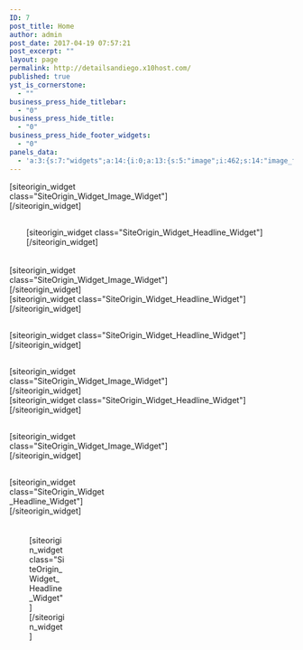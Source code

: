```yaml
---
ID: 7
post_title: Home
author: admin
post_date: 2017-04-19 07:57:21
post_excerpt: ""
layout: page
permalink: http://detailsandiego.x10host.com/
published: true
yst_is_cornerstone:
  - ""
business_press_hide_titlebar:
  - "0"
business_press_hide_title:
  - "0"
business_press_hide_footer_widgets:
  - "0"
panels_data:
  - 'a:3:{s:7:"widgets";a:14:{i:0;a:13:{s:5:"image";i:462;s:14:"image_fallback";s:0:"";s:4:"size";s:4:"full";s:5:"align";s:7:"default";s:5:"title";s:0:"";s:14:"title_position";s:6:"hidden";s:3:"alt";s:0:"";s:3:"url";s:0:"";s:5:"bound";b:1;s:12:"_sow_form_id";s:13:"58ffc643b9d12";s:10:"new_window";b:0;s:10:"full_width";b:0;s:11:"panels_info";a:7:{s:5:"class";s:30:"SiteOrigin_Widget_Image_Widget";s:3:"raw";b:0;s:4:"grid";i:0;s:4:"cell";i:0;s:2:"id";i:0;s:9:"widget_id";s:36:"3881cdb4-22c4-496f-80e8-f890ee4c0d4f";s:5:"style";a:1:{s:18:"background_display";s:4:"tile";}}}i:1;a:6:{s:5:"title";s:0:"";s:4:"text";s:0:"";s:20:"text_selected_editor";s:7:"tinymce";s:5:"autop";b:1;s:12:"_sow_form_id";s:13:"58ffc658aba2b";s:11:"panels_info";a:7:{s:5:"class";s:31:"SiteOrigin_Widget_Editor_Widget";s:3:"raw";b:0;s:4:"grid";i:0;s:4:"cell";i:1;s:2:"id";i:1;s:9:"widget_id";s:36:"6e77b4b5-2c1c-43a0-89f4-742801bee05c";s:5:"style";a:1:{s:18:"background_display";s:4:"tile";}}}i:2;a:7:{s:8:"headline";a:15:{s:4:"text";s:0:"";s:15:"destination_url";s:0:"";s:3:"tag";s:2:"h1";s:5:"color";b:0;s:11:"hover_color";b:0;s:4:"font";s:7:"default";s:9:"font_size";b:0;s:14:"font_size_unit";s:2:"px";s:5:"align";s:6:"center";s:11:"line_height";b:0;s:16:"line_height_unit";s:2:"px";s:6:"margin";b:0;s:11:"margin_unit";s:2:"px";s:24:"so_field_container_state";s:4:"open";s:10:"new_window";b:0;}s:12:"sub_headline";a:15:{s:4:"text";s:0:"";s:15:"destination_url";s:0:"";s:3:"tag";s:2:"h3";s:5:"color";b:0;s:11:"hover_color";b:0;s:4:"font";s:7:"default";s:9:"font_size";b:0;s:14:"font_size_unit";s:2:"px";s:5:"align";s:6:"center";s:11:"line_height";b:0;s:16:"line_height_unit";s:2:"px";s:6:"margin";b:0;s:11:"margin_unit";s:2:"px";s:24:"so_field_container_state";s:6:"closed";s:10:"new_window";b:0;}s:7:"divider";a:9:{s:5:"style";s:5:"solid";s:5:"color";s:7:"#EEEEEE";s:9:"thickness";i:1;s:5:"align";s:6:"center";s:5:"width";s:3:"80%";s:10:"width_unit";s:1:"%";s:6:"margin";b:0;s:11:"margin_unit";s:2:"px";s:24:"so_field_container_state";s:6:"closed";}s:5:"order";a:3:{i:0;s:8:"headline";i:1;s:7:"divider";i:2;s:12:"sub_headline";}s:12:"_sow_form_id";s:13:"58ffcba379586";s:7:"fittext";b:0;s:11:"panels_info";a:7:{s:5:"class";s:33:"SiteOrigin_Widget_Headline_Widget";s:3:"raw";b:0;s:4:"grid";i:1;s:4:"cell";i:0;s:2:"id";i:2;s:9:"widget_id";s:36:"4e211553-e7d2-489d-a616-62de3e3bc421";s:5:"style";a:2:{s:27:"background_image_attachment";s:3:"571";s:18:"background_display";s:4:"tile";}}}i:3;a:13:{s:5:"image";i:709;s:14:"image_fallback";s:0:"";s:4:"size";s:4:"full";s:5:"align";s:7:"default";s:5:"title";s:0:"";s:14:"title_position";s:6:"hidden";s:3:"alt";s:0:"";s:3:"url";s:0:"";s:5:"bound";b:1;s:12:"_sow_form_id";s:13:"58ffc66d8a6dc";s:10:"new_window";b:0;s:10:"full_width";b:0;s:11:"panels_info";a:7:{s:5:"class";s:30:"SiteOrigin_Widget_Image_Widget";s:3:"raw";b:0;s:4:"grid";i:2;s:4:"cell";i:0;s:2:"id";i:3;s:9:"widget_id";s:36:"a0b00b26-8678-40dd-bd40-215bb0c4e16c";s:5:"style";a:1:{s:18:"background_display";s:4:"tile";}}}i:4;a:6:{s:5:"title";s:0:"";s:4:"text";s:0:"";s:20:"text_selected_editor";s:7:"tinymce";s:5:"autop";b:1;s:12:"_sow_form_id";s:13:"58ffc68ddb43d";s:11:"panels_info";a:7:{s:5:"class";s:31:"SiteOrigin_Widget_Editor_Widget";s:3:"raw";b:0;s:4:"grid";i:2;s:4:"cell";i:1;s:2:"id";i:4;s:9:"widget_id";s:36:"304d8bda-040f-4906-b86b-74f8884aad83";s:5:"style";a:1:{s:18:"background_display";s:4:"tile";}}}i:5;a:6:{s:8:"headline";a:15:{s:4:"text";s:0:"";s:15:"destination_url";s:0:"";s:3:"tag";s:2:"h1";s:5:"color";b:0;s:11:"hover_color";b:0;s:4:"font";s:7:"default";s:9:"font_size";b:0;s:14:"font_size_unit";s:2:"px";s:5:"align";s:6:"center";s:11:"line_height";b:0;s:16:"line_height_unit";s:2:"px";s:6:"margin";b:0;s:11:"margin_unit";s:2:"px";s:24:"so_field_container_state";s:4:"open";s:10:"new_window";b:0;}s:12:"sub_headline";a:15:{s:4:"text";s:0:"";s:15:"destination_url";s:0:"";s:3:"tag";s:2:"h3";s:5:"color";b:0;s:11:"hover_color";b:0;s:4:"font";s:7:"default";s:9:"font_size";b:0;s:14:"font_size_unit";s:2:"px";s:5:"align";s:6:"center";s:11:"line_height";b:0;s:16:"line_height_unit";s:2:"px";s:6:"margin";b:0;s:11:"margin_unit";s:2:"px";s:24:"so_field_container_state";s:6:"closed";s:10:"new_window";b:0;}s:7:"divider";a:9:{s:5:"style";s:5:"solid";s:5:"color";s:7:"#EEEEEE";s:9:"thickness";i:1;s:5:"align";s:6:"center";s:5:"width";s:3:"80%";s:10:"width_unit";s:1:"%";s:6:"margin";b:0;s:11:"margin_unit";s:2:"px";s:24:"so_field_container_state";s:6:"closed";}s:5:"order";a:3:{i:0;s:8:"headline";i:1;s:7:"divider";i:2;s:12:"sub_headline";}s:7:"fittext";b:0;s:11:"panels_info";a:7:{s:5:"class";s:33:"SiteOrigin_Widget_Headline_Widget";s:3:"raw";b:0;s:4:"grid";i:3;s:4:"cell";i:0;s:2:"id";i:5;s:9:"widget_id";s:36:"4e211553-e7d2-489d-a616-62de3e3bc421";s:5:"style";a:2:{s:27:"background_image_attachment";s:3:"571";s:18:"background_display";s:4:"tile";}}}i:6;a:6:{s:8:"headline";a:15:{s:4:"text";s:0:"";s:15:"destination_url";s:0:"";s:3:"tag";s:2:"h1";s:5:"color";b:0;s:11:"hover_color";b:0;s:4:"font";s:7:"default";s:9:"font_size";b:0;s:14:"font_size_unit";s:2:"px";s:5:"align";s:6:"center";s:11:"line_height";b:0;s:16:"line_height_unit";s:2:"px";s:6:"margin";b:0;s:11:"margin_unit";s:2:"px";s:24:"so_field_container_state";s:4:"open";s:10:"new_window";b:0;}s:12:"sub_headline";a:15:{s:4:"text";s:0:"";s:15:"destination_url";s:0:"";s:3:"tag";s:2:"h3";s:5:"color";b:0;s:11:"hover_color";b:0;s:4:"font";s:7:"default";s:9:"font_size";b:0;s:14:"font_size_unit";s:2:"px";s:5:"align";s:6:"center";s:11:"line_height";b:0;s:16:"line_height_unit";s:2:"px";s:6:"margin";b:0;s:11:"margin_unit";s:2:"px";s:24:"so_field_container_state";s:6:"closed";s:10:"new_window";b:0;}s:7:"divider";a:9:{s:5:"style";s:5:"solid";s:5:"color";s:7:"#EEEEEE";s:9:"thickness";i:1;s:5:"align";s:6:"center";s:5:"width";s:3:"80%";s:10:"width_unit";s:1:"%";s:6:"margin";b:0;s:11:"margin_unit";s:2:"px";s:24:"so_field_container_state";s:6:"closed";}s:5:"order";a:3:{i:0;s:8:"headline";i:1;s:7:"divider";i:2;s:12:"sub_headline";}s:7:"fittext";b:0;s:11:"panels_info";a:7:{s:5:"class";s:33:"SiteOrigin_Widget_Headline_Widget";s:3:"raw";b:0;s:4:"grid";i:4;s:4:"cell";i:0;s:2:"id";i:6;s:9:"widget_id";s:36:"4e211553-e7d2-489d-a616-62de3e3bc421";s:5:"style";a:2:{s:27:"background_image_attachment";s:3:"571";s:18:"background_display";s:4:"tile";}}}i:7;a:13:{s:5:"image";i:301;s:14:"image_fallback";s:0:"";s:4:"size";s:4:"full";s:5:"align";s:7:"default";s:5:"title";s:0:"";s:14:"title_position";s:6:"hidden";s:3:"alt";s:0:"";s:3:"url";s:0:"";s:5:"bound";b:1;s:12:"_sow_form_id";s:13:"58ffc6734f97e";s:10:"new_window";b:0;s:10:"full_width";b:0;s:11:"panels_info";a:7:{s:5:"class";s:30:"SiteOrigin_Widget_Image_Widget";s:3:"raw";b:0;s:4:"grid";i:5;s:4:"cell";i:0;s:2:"id";i:7;s:9:"widget_id";s:36:"a15a288f-b263-4201-aaea-977a8a1f4736";s:5:"style";a:1:{s:18:"background_display";s:4:"tile";}}}i:8;a:6:{s:5:"title";s:0:"";s:4:"text";s:0:"";s:20:"text_selected_editor";s:7:"tinymce";s:5:"autop";b:1;s:12:"_sow_form_id";s:13:"58ffc69d6f4cc";s:11:"panels_info";a:7:{s:5:"class";s:31:"SiteOrigin_Widget_Editor_Widget";s:3:"raw";b:0;s:4:"grid";i:5;s:4:"cell";i:1;s:2:"id";i:8;s:9:"widget_id";s:36:"8fce5296-9d74-4de8-8e6c-3c74abefb86b";s:5:"style";a:1:{s:18:"background_display";s:4:"tile";}}}i:9;a:7:{s:8:"headline";a:15:{s:4:"text";s:0:"";s:15:"destination_url";s:0:"";s:3:"tag";s:2:"h1";s:5:"color";b:0;s:11:"hover_color";b:0;s:4:"font";s:7:"default";s:9:"font_size";b:0;s:14:"font_size_unit";s:2:"px";s:5:"align";s:6:"center";s:11:"line_height";b:0;s:16:"line_height_unit";s:2:"px";s:6:"margin";b:0;s:11:"margin_unit";s:2:"px";s:24:"so_field_container_state";s:4:"open";s:10:"new_window";b:0;}s:12:"sub_headline";a:15:{s:4:"text";s:0:"";s:15:"destination_url";s:0:"";s:3:"tag";s:2:"h3";s:5:"color";b:0;s:11:"hover_color";b:0;s:4:"font";s:7:"default";s:9:"font_size";b:0;s:14:"font_size_unit";s:2:"px";s:5:"align";s:6:"center";s:11:"line_height";b:0;s:16:"line_height_unit";s:2:"px";s:6:"margin";b:0;s:11:"margin_unit";s:2:"px";s:24:"so_field_container_state";s:6:"closed";s:10:"new_window";b:0;}s:7:"divider";a:9:{s:5:"style";s:5:"solid";s:5:"color";s:7:"#EEEEEE";s:9:"thickness";i:1;s:5:"align";s:6:"center";s:5:"width";s:3:"80%";s:10:"width_unit";s:1:"%";s:6:"margin";b:0;s:11:"margin_unit";s:2:"px";s:24:"so_field_container_state";s:6:"closed";}s:5:"order";a:3:{i:0;s:8:"headline";i:1;s:7:"divider";i:2;s:12:"sub_headline";}s:12:"_sow_form_id";s:13:"58ffcbf3e5ba8";s:7:"fittext";b:0;s:11:"panels_info";a:7:{s:5:"class";s:33:"SiteOrigin_Widget_Headline_Widget";s:3:"raw";b:0;s:4:"grid";i:6;s:4:"cell";i:0;s:2:"id";i:9;s:9:"widget_id";s:36:"4e211553-e7d2-489d-a616-62de3e3bc421";s:5:"style";a:2:{s:27:"background_image_attachment";s:3:"571";s:18:"background_display";s:4:"tile";}}}i:10;a:13:{s:5:"image";i:0;s:14:"image_fallback";s:0:"";s:4:"size";s:4:"full";s:5:"align";s:7:"default";s:5:"title";s:0:"";s:14:"title_position";s:6:"hidden";s:3:"alt";s:0:"";s:3:"url";s:0:"";s:5:"bound";b:1;s:12:"_sow_form_id";s:13:"58ffc67ac4bb2";s:10:"new_window";b:0;s:10:"full_width";b:0;s:11:"panels_info";a:7:{s:5:"class";s:30:"SiteOrigin_Widget_Image_Widget";s:3:"raw";b:0;s:4:"grid";i:7;s:4:"cell";i:0;s:2:"id";i:10;s:9:"widget_id";s:36:"d58010fb-9f12-4502-9414-d34e9cf52036";s:5:"style";a:1:{s:18:"background_display";s:4:"tile";}}}i:11;a:6:{s:5:"title";s:0:"";s:4:"text";s:0:"";s:20:"text_selected_editor";s:7:"tinymce";s:5:"autop";b:1;s:12:"_sow_form_id";s:13:"58ffc6a875db1";s:11:"panels_info";a:7:{s:5:"class";s:31:"SiteOrigin_Widget_Editor_Widget";s:3:"raw";b:0;s:4:"grid";i:7;s:4:"cell";i:1;s:2:"id";i:11;s:9:"widget_id";s:36:"60c3b071-efee-4996-84bd-8ba5ecb48c1e";s:5:"style";a:1:{s:18:"background_display";s:4:"tile";}}}i:12;a:7:{s:8:"headline";a:15:{s:4:"text";s:0:"";s:15:"destination_url";s:0:"";s:3:"tag";s:2:"h1";s:5:"color";b:0;s:11:"hover_color";b:0;s:4:"font";s:7:"default";s:9:"font_size";b:0;s:14:"font_size_unit";s:2:"px";s:5:"align";s:6:"center";s:11:"line_height";b:0;s:16:"line_height_unit";s:2:"px";s:6:"margin";b:0;s:11:"margin_unit";s:2:"px";s:24:"so_field_container_state";s:4:"open";s:10:"new_window";b:0;}s:12:"sub_headline";a:15:{s:4:"text";s:0:"";s:15:"destination_url";s:0:"";s:3:"tag";s:2:"h3";s:5:"color";b:0;s:11:"hover_color";b:0;s:4:"font";s:7:"default";s:9:"font_size";b:0;s:14:"font_size_unit";s:2:"px";s:5:"align";s:6:"center";s:11:"line_height";b:0;s:16:"line_height_unit";s:2:"px";s:6:"margin";b:0;s:11:"margin_unit";s:2:"px";s:24:"so_field_container_state";s:6:"closed";s:10:"new_window";b:0;}s:7:"divider";a:9:{s:5:"style";s:5:"solid";s:5:"color";s:7:"#EEEEEE";s:9:"thickness";i:1;s:5:"align";s:6:"center";s:5:"width";s:3:"80%";s:10:"width_unit";s:1:"%";s:6:"margin";b:0;s:11:"margin_unit";s:2:"px";s:24:"so_field_container_state";s:6:"closed";}s:5:"order";a:3:{i:0;s:8:"headline";i:1;s:7:"divider";i:2;s:12:"sub_headline";}s:12:"_sow_form_id";s:13:"58ffc6d36de6d";s:7:"fittext";b:0;s:11:"panels_info";a:7:{s:5:"class";s:33:"SiteOrigin_Widget_Headline_Widget";s:3:"raw";b:0;s:4:"grid";i:7;s:4:"cell";i:1;s:2:"id";i:12;s:9:"widget_id";s:36:"a2cd9282-13ac-404f-9117-4993708754da";s:5:"style";a:1:{s:18:"background_display";s:4:"tile";}}}i:13;a:7:{s:8:"headline";a:15:{s:4:"text";s:0:"";s:15:"destination_url";s:0:"";s:3:"tag";s:2:"h1";s:5:"color";b:0;s:11:"hover_color";b:0;s:4:"font";s:7:"default";s:9:"font_size";b:0;s:14:"font_size_unit";s:2:"px";s:5:"align";s:6:"center";s:11:"line_height";b:0;s:16:"line_height_unit";s:2:"px";s:6:"margin";b:0;s:11:"margin_unit";s:2:"px";s:24:"so_field_container_state";s:4:"open";s:10:"new_window";b:0;}s:12:"sub_headline";a:15:{s:4:"text";s:0:"";s:15:"destination_url";s:0:"";s:3:"tag";s:2:"h3";s:5:"color";b:0;s:11:"hover_color";b:0;s:4:"font";s:7:"default";s:9:"font_size";b:0;s:14:"font_size_unit";s:2:"px";s:5:"align";s:6:"center";s:11:"line_height";b:0;s:16:"line_height_unit";s:2:"px";s:6:"margin";b:0;s:11:"margin_unit";s:2:"px";s:24:"so_field_container_state";s:6:"closed";s:10:"new_window";b:0;}s:7:"divider";a:9:{s:5:"style";s:5:"solid";s:5:"color";s:7:"#EEEEEE";s:9:"thickness";i:1;s:5:"align";s:6:"center";s:5:"width";s:3:"80%";s:10:"width_unit";s:1:"%";s:6:"margin";b:0;s:11:"margin_unit";s:2:"px";s:24:"so_field_container_state";s:6:"closed";}s:5:"order";a:3:{i:0;s:8:"headline";i:1;s:7:"divider";i:2;s:12:"sub_headline";}s:12:"_sow_form_id";s:13:"58ffca9f5279a";s:7:"fittext";b:0;s:11:"panels_info";a:7:{s:5:"class";s:33:"SiteOrigin_Widget_Headline_Widget";s:3:"raw";b:0;s:4:"grid";i:8;s:4:"cell";i:0;s:2:"id";i:13;s:9:"widget_id";s:36:"8b921bc9-5615-42f6-8312-653f11283e12";s:5:"style";a:1:{s:18:"background_display";s:4:"tile";}}}}s:5:"grids";a:9:{i:0;a:2:{s:5:"cells";i:2;s:5:"style";a:3:{s:18:"background_display";s:4:"tile";s:13:"bottom_margin";s:3:"0px";s:14:"cell_alignment";s:10:"flex-start";}}i:1;a:2:{s:5:"cells";i:1;s:5:"style";a:7:{s:7:"padding";s:17:"30px 3px 3px 30px";s:14:"mobile_padding";s:19:"30px 30px 30px 30px";s:18:"background_display";s:4:"tile";s:13:"bottom_margin";s:4:"30px";s:6:"gutter";s:4:"30px";s:11:"row_stretch";s:14:"full-stretched";s:14:"cell_alignment";s:10:"flex-start";}}i:2;a:2:{s:5:"cells";i:2;s:5:"style";a:3:{s:18:"background_display";s:4:"tile";s:13:"bottom_margin";s:3:"0px";s:14:"cell_alignment";s:10:"flex-start";}}i:3;a:2:{s:5:"cells";i:1;s:5:"style";a:2:{s:18:"background_display";s:4:"tile";s:14:"cell_alignment";s:10:"flex-start";}}i:4;a:2:{s:5:"cells";i:1;s:5:"style";a:2:{s:18:"background_display";s:4:"tile";s:14:"cell_alignment";s:10:"flex-start";}}i:5;a:2:{s:5:"cells";i:2;s:5:"style";a:3:{s:18:"background_display";s:4:"tile";s:13:"bottom_margin";s:3:"0px";s:14:"cell_alignment";s:10:"flex-start";}}i:6;a:2:{s:5:"cells";i:1;s:5:"style";a:2:{s:18:"background_display";s:4:"tile";s:14:"cell_alignment";s:10:"flex-start";}}i:7;a:2:{s:5:"cells";i:2;s:5:"style";a:3:{s:18:"background_display";s:4:"tile";s:13:"bottom_margin";s:3:"0px";s:14:"cell_alignment";s:10:"flex-start";}}i:8;a:2:{s:5:"cells";i:3;s:5:"style";a:2:{s:7:"padding";s:4:"35px";s:18:"background_display";s:4:"tile";}}}s:10:"grid_cells";a:15:{i:0;a:4:{s:4:"grid";i:0;s:5:"index";i:0;s:6:"weight";d:0.61803399209206000275429460089071653783321380615234375;s:5:"style";a:0:{}}i:1;a:4:{s:4:"grid";i:0;s:5:"index";i:1;s:6:"weight";d:0.38196600790793999724570539910928346216678619384765625;s:5:"style";a:0:{}}i:2;a:4:{s:4:"grid";i:1;s:5:"index";i:0;s:6:"weight";i:1;s:5:"style";a:0:{}}i:3;a:4:{s:4:"grid";i:2;s:5:"index";i:0;s:6:"weight";d:0.61803399209206000275429460089071653783321380615234375;s:5:"style";a:0:{}}i:4;a:4:{s:4:"grid";i:2;s:5:"index";i:1;s:6:"weight";d:0.38196600790793999724570539910928346216678619384765625;s:5:"style";a:0:{}}i:5;a:4:{s:4:"grid";i:3;s:5:"index";i:0;s:6:"weight";i:1;s:5:"style";a:0:{}}i:6;a:4:{s:4:"grid";i:4;s:5:"index";i:0;s:6:"weight";i:1;s:5:"style";a:0:{}}i:7;a:4:{s:4:"grid";i:5;s:5:"index";i:0;s:6:"weight";d:0.61803399209206000275429460089071653783321380615234375;s:5:"style";a:0:{}}i:8;a:4:{s:4:"grid";i:5;s:5:"index";i:1;s:6:"weight";d:0.38196600790793999724570539910928346216678619384765625;s:5:"style";a:0:{}}i:9;a:4:{s:4:"grid";i:6;s:5:"index";i:0;s:6:"weight";i:1;s:5:"style";a:0:{}}i:10;a:4:{s:4:"grid";i:7;s:5:"index";i:0;s:6:"weight";d:0.61803399209206000275429460089071653783321380615234375;s:5:"style";a:0:{}}i:11;a:4:{s:4:"grid";i:7;s:5:"index";i:1;s:6:"weight";d:0.38196600790793999724570539910928346216678619384765625;s:5:"style";a:0:{}}i:12;a:4:{s:4:"grid";i:8;s:5:"index";i:0;s:6:"weight";d:0.200000000000000011102230246251565404236316680908203125;s:5:"style";a:0:{}}i:13;a:4:{s:4:"grid";i:8;s:5:"index";i:1;s:6:"weight";d:0.59999999999999997779553950749686919152736663818359375;s:5:"style";a:0:{}}i:14;a:4:{s:4:"grid";i:8;s:5:"index";i:2;s:6:"weight";d:0.200000000000000011102230246251565404236316680908203125;s:5:"style";a:0:{}}}}'
---
```

<div id="pl-7"  class="panel-layout" ><div id="pg-7-0"  class="panel-grid panel-no-style"  data-style="{&quot;background_display&quot;:&quot;tile&quot;,&quot;bottom_margin&quot;:&quot;0px&quot;,&quot;cell_alignment&quot;:&quot;flex-start&quot;}" ><div id="pgc-7-0-0"  class="panel-grid-cell"  data-weight="0.61803399209206" ><div id="panel-7-0-0-0" class="so-panel widget widget_sow-image panel-first-child panel-last-child" data-index="0" data-style="{&quot;background_display&quot;:&quot;tile&quot;}" >[siteorigin_widget class="SiteOrigin_Widget_Image_Widget"]<input type="hidden" value="{&quot;instance&quot;:{&quot;image&quot;:462,&quot;image_fallback&quot;:&quot;&quot;,&quot;size&quot;:&quot;full&quot;,&quot;align&quot;:&quot;default&quot;,&quot;title&quot;:&quot;&quot;,&quot;title_position&quot;:&quot;hidden&quot;,&quot;alt&quot;:&quot;&quot;,&quot;url&quot;:&quot;&quot;,&quot;bound&quot;:true,&quot;_sow_form_id&quot;:&quot;58ffc643b9d12&quot;,&quot;new_window&quot;:false,&quot;full_width&quot;:false},&quot;args&quot;:{&quot;before_widget&quot;:&quot;&lt;div id=\&quot;panel-7-0-0-0\&quot; class=\&quot;so-panel widget widget_sow-image panel-first-child panel-last-child\&quot; data-index=\&quot;0\&quot; data-style=\&quot;{&amp;quot;background_display&amp;quot;:&amp;quot;tile&amp;quot;}\&quot; &gt;&quot;,&quot;after_widget&quot;:&quot;&lt;\/div&gt;&quot;,&quot;before_title&quot;:&quot;&lt;h3 class=\&quot;widget-title\&quot;&gt;&quot;,&quot;after_title&quot;:&quot;&lt;\/h3&gt;&quot;,&quot;widget_id&quot;:&quot;widget-0-0-0&quot;}}" />[/siteorigin_widget]</div></div><div id="pgc-7-0-1"  class="panel-grid-cell"  data-weight="0.38196600790794" ><div id="panel-7-0-1-0" class="so-panel widget widget_sow-editor panel-first-child panel-last-child" data-index="1" data-style="{&quot;background_display&quot;:&quot;tile&quot;}" ><div class="so-widget-sow-editor so-widget-sow-editor-base">
<div class="siteorigin-widget-tinymce textwidget">
	</div>
</div></div></div></div><div id="pg-7-1"  class="panel-grid panel-has-style"  data-style="{&quot;padding&quot;:&quot;30px 3px 3px 30px&quot;,&quot;mobile_padding&quot;:&quot;30px 30px 30px 30px&quot;,&quot;background_display&quot;:&quot;tile&quot;,&quot;bottom_margin&quot;:&quot;30px&quot;,&quot;gutter&quot;:&quot;30px&quot;,&quot;row_stretch&quot;:&quot;full-stretched&quot;,&quot;cell_alignment&quot;:&quot;flex-start&quot;}" ><div class="siteorigin-panels-stretch panel-row-style panel-row-style-for-7-1" data-stretch-type="full-stretched" ><div id="pgc-7-1-0"  class="panel-grid-cell"  data-weight="1" ><div id="panel-7-1-0-0" class="so-panel widget widget_sow-headline panel-first-child panel-last-child" data-index="2" data-style="{&quot;background_image_attachment&quot;:&quot;571&quot;,&quot;background_display&quot;:&quot;tile&quot;}" ><div class="panel-widget-style panel-widget-style-for-7-1-0-0" >[siteorigin_widget class="SiteOrigin_Widget_Headline_Widget"]<input type="hidden" value="{&quot;instance&quot;:{&quot;headline&quot;:{&quot;text&quot;:&quot;&quot;,&quot;destination_url&quot;:&quot;&quot;,&quot;tag&quot;:&quot;h1&quot;,&quot;color&quot;:false,&quot;hover_color&quot;:false,&quot;font&quot;:&quot;default&quot;,&quot;font_size&quot;:false,&quot;font_size_unit&quot;:&quot;px&quot;,&quot;align&quot;:&quot;center&quot;,&quot;line_height&quot;:false,&quot;line_height_unit&quot;:&quot;px&quot;,&quot;margin&quot;:false,&quot;margin_unit&quot;:&quot;px&quot;,&quot;so_field_container_state&quot;:&quot;open&quot;,&quot;new_window&quot;:false},&quot;sub_headline&quot;:{&quot;text&quot;:&quot;&quot;,&quot;destination_url&quot;:&quot;&quot;,&quot;tag&quot;:&quot;h3&quot;,&quot;color&quot;:false,&quot;hover_color&quot;:false,&quot;font&quot;:&quot;default&quot;,&quot;font_size&quot;:false,&quot;font_size_unit&quot;:&quot;px&quot;,&quot;align&quot;:&quot;center&quot;,&quot;line_height&quot;:false,&quot;line_height_unit&quot;:&quot;px&quot;,&quot;margin&quot;:false,&quot;margin_unit&quot;:&quot;px&quot;,&quot;so_field_container_state&quot;:&quot;closed&quot;,&quot;new_window&quot;:false},&quot;divider&quot;:{&quot;style&quot;:&quot;solid&quot;,&quot;color&quot;:&quot;#EEEEEE&quot;,&quot;thickness&quot;:1,&quot;align&quot;:&quot;center&quot;,&quot;width&quot;:&quot;80%&quot;,&quot;width_unit&quot;:&quot;%&quot;,&quot;margin&quot;:false,&quot;margin_unit&quot;:&quot;px&quot;,&quot;so_field_container_state&quot;:&quot;closed&quot;},&quot;order&quot;:[&quot;headline&quot;,&quot;divider&quot;,&quot;sub_headline&quot;],&quot;_sow_form_id&quot;:&quot;58ffcba379586&quot;,&quot;fittext&quot;:false},&quot;args&quot;:{&quot;before_widget&quot;:&quot;&lt;div id=\&quot;panel-7-1-0-0\&quot; class=\&quot;so-panel widget widget_sow-headline panel-first-child panel-last-child\&quot; data-index=\&quot;2\&quot; data-style=\&quot;{&amp;quot;background_image_attachment&amp;quot;:&amp;quot;571&amp;quot;,&amp;quot;background_display&amp;quot;:&amp;quot;tile&amp;quot;}\&quot; &gt;&lt;div class=\&quot;panel-widget-style panel-widget-style-for-7-1-0-0\&quot; &gt;&quot;,&quot;after_widget&quot;:&quot;&lt;\/div&gt;&lt;\/div&gt;&quot;,&quot;before_title&quot;:&quot;&lt;h3 class=\&quot;widget-title\&quot;&gt;&quot;,&quot;after_title&quot;:&quot;&lt;\/h3&gt;&quot;,&quot;widget_id&quot;:&quot;widget-1-0-0&quot;}}" />[/siteorigin_widget]</div></div></div></div></div><div id="pg-7-2"  class="panel-grid panel-no-style"  data-style="{&quot;background_display&quot;:&quot;tile&quot;,&quot;bottom_margin&quot;:&quot;0px&quot;,&quot;cell_alignment&quot;:&quot;flex-start&quot;}" ><div id="pgc-7-2-0"  class="panel-grid-cell"  data-weight="0.61803399209206" ><div id="panel-7-2-0-0" class="so-panel widget widget_sow-image panel-first-child panel-last-child" data-index="3" data-style="{&quot;background_display&quot;:&quot;tile&quot;}" >[siteorigin_widget class="SiteOrigin_Widget_Image_Widget"]<input type="hidden" value="{&quot;instance&quot;:{&quot;image&quot;:709,&quot;image_fallback&quot;:&quot;&quot;,&quot;size&quot;:&quot;full&quot;,&quot;align&quot;:&quot;default&quot;,&quot;title&quot;:&quot;&quot;,&quot;title_position&quot;:&quot;hidden&quot;,&quot;alt&quot;:&quot;&quot;,&quot;url&quot;:&quot;&quot;,&quot;bound&quot;:true,&quot;_sow_form_id&quot;:&quot;58ffc66d8a6dc&quot;,&quot;new_window&quot;:false,&quot;full_width&quot;:false},&quot;args&quot;:{&quot;before_widget&quot;:&quot;&lt;div id=\&quot;panel-7-2-0-0\&quot; class=\&quot;so-panel widget widget_sow-image panel-first-child panel-last-child\&quot; data-index=\&quot;3\&quot; data-style=\&quot;{&amp;quot;background_display&amp;quot;:&amp;quot;tile&amp;quot;}\&quot; &gt;&quot;,&quot;after_widget&quot;:&quot;&lt;\/div&gt;&quot;,&quot;before_title&quot;:&quot;&lt;h3 class=\&quot;widget-title\&quot;&gt;&quot;,&quot;after_title&quot;:&quot;&lt;\/h3&gt;&quot;,&quot;widget_id&quot;:&quot;widget-2-0-0&quot;}}" />[/siteorigin_widget]</div></div><div id="pgc-7-2-1"  class="panel-grid-cell"  data-weight="0.38196600790794" ><div id="panel-7-2-1-0" class="so-panel widget widget_sow-editor panel-first-child panel-last-child" data-index="4" data-style="{&quot;background_display&quot;:&quot;tile&quot;}" ><div class="so-widget-sow-editor so-widget-sow-editor-base">
<div class="siteorigin-widget-tinymce textwidget">
	</div>
</div></div></div></div><div id="pg-7-3"  class="panel-grid panel-no-style"  data-style="{&quot;background_display&quot;:&quot;tile&quot;,&quot;cell_alignment&quot;:&quot;flex-start&quot;}" ><div id="pgc-7-3-0"  class="panel-grid-cell"  data-weight="1" ><div id="panel-7-3-0-0" class="so-panel widget widget_sow-headline panel-first-child panel-last-child" data-index="5" data-style="{&quot;background_image_attachment&quot;:&quot;571&quot;,&quot;background_display&quot;:&quot;tile&quot;}" ><div class="panel-widget-style panel-widget-style-for-7-3-0-0" >[siteorigin_widget class="SiteOrigin_Widget_Headline_Widget"]<input type="hidden" value="{&quot;instance&quot;:{&quot;headline&quot;:{&quot;text&quot;:&quot;&quot;,&quot;destination_url&quot;:&quot;&quot;,&quot;tag&quot;:&quot;h1&quot;,&quot;color&quot;:false,&quot;hover_color&quot;:false,&quot;font&quot;:&quot;default&quot;,&quot;font_size&quot;:false,&quot;font_size_unit&quot;:&quot;px&quot;,&quot;align&quot;:&quot;center&quot;,&quot;line_height&quot;:false,&quot;line_height_unit&quot;:&quot;px&quot;,&quot;margin&quot;:false,&quot;margin_unit&quot;:&quot;px&quot;,&quot;so_field_container_state&quot;:&quot;open&quot;,&quot;new_window&quot;:false},&quot;sub_headline&quot;:{&quot;text&quot;:&quot;&quot;,&quot;destination_url&quot;:&quot;&quot;,&quot;tag&quot;:&quot;h3&quot;,&quot;color&quot;:false,&quot;hover_color&quot;:false,&quot;font&quot;:&quot;default&quot;,&quot;font_size&quot;:false,&quot;font_size_unit&quot;:&quot;px&quot;,&quot;align&quot;:&quot;center&quot;,&quot;line_height&quot;:false,&quot;line_height_unit&quot;:&quot;px&quot;,&quot;margin&quot;:false,&quot;margin_unit&quot;:&quot;px&quot;,&quot;so_field_container_state&quot;:&quot;closed&quot;,&quot;new_window&quot;:false},&quot;divider&quot;:{&quot;style&quot;:&quot;solid&quot;,&quot;color&quot;:&quot;#EEEEEE&quot;,&quot;thickness&quot;:1,&quot;align&quot;:&quot;center&quot;,&quot;width&quot;:&quot;80%&quot;,&quot;width_unit&quot;:&quot;%&quot;,&quot;margin&quot;:false,&quot;margin_unit&quot;:&quot;px&quot;,&quot;so_field_container_state&quot;:&quot;closed&quot;},&quot;order&quot;:[&quot;headline&quot;,&quot;divider&quot;,&quot;sub_headline&quot;],&quot;fittext&quot;:false},&quot;args&quot;:{&quot;before_widget&quot;:&quot;&lt;div id=\&quot;panel-7-3-0-0\&quot; class=\&quot;so-panel widget widget_sow-headline panel-first-child panel-last-child\&quot; data-index=\&quot;5\&quot; data-style=\&quot;{&amp;quot;background_image_attachment&amp;quot;:&amp;quot;571&amp;quot;,&amp;quot;background_display&amp;quot;:&amp;quot;tile&amp;quot;}\&quot; &gt;&lt;div class=\&quot;panel-widget-style panel-widget-style-for-7-3-0-0\&quot; &gt;&quot;,&quot;after_widget&quot;:&quot;&lt;\/div&gt;&lt;\/div&gt;&quot;,&quot;before_title&quot;:&quot;&lt;h3 class=\&quot;widget-title\&quot;&gt;&quot;,&quot;after_title&quot;:&quot;&lt;\/h3&gt;&quot;,&quot;widget_id&quot;:&quot;widget-3-0-0&quot;}}" />[/siteorigin_widget]</div></div></div></div><div id="pg-7-4"  class="panel-grid panel-no-style"  data-style="{&quot;background_display&quot;:&quot;tile&quot;,&quot;cell_alignment&quot;:&quot;flex-start&quot;}" ><div id="pgc-7-4-0"  class="panel-grid-cell"  data-weight="1" ><div id="panel-7-4-0-0" class="so-panel widget widget_sow-headline panel-first-child panel-last-child" data-index="6" data-style="{&quot;background_image_attachment&quot;:&quot;571&quot;,&quot;background_display&quot;:&quot;tile&quot;}" ><div class="panel-widget-style panel-widget-style-for-7-4-0-0" >[siteorigin_widget class="SiteOrigin_Widget_Headline_Widget"]<input type="hidden" value="{&quot;instance&quot;:{&quot;headline&quot;:{&quot;text&quot;:&quot;&quot;,&quot;destination_url&quot;:&quot;&quot;,&quot;tag&quot;:&quot;h1&quot;,&quot;color&quot;:false,&quot;hover_color&quot;:false,&quot;font&quot;:&quot;default&quot;,&quot;font_size&quot;:false,&quot;font_size_unit&quot;:&quot;px&quot;,&quot;align&quot;:&quot;center&quot;,&quot;line_height&quot;:false,&quot;line_height_unit&quot;:&quot;px&quot;,&quot;margin&quot;:false,&quot;margin_unit&quot;:&quot;px&quot;,&quot;so_field_container_state&quot;:&quot;open&quot;,&quot;new_window&quot;:false},&quot;sub_headline&quot;:{&quot;text&quot;:&quot;&quot;,&quot;destination_url&quot;:&quot;&quot;,&quot;tag&quot;:&quot;h3&quot;,&quot;color&quot;:false,&quot;hover_color&quot;:false,&quot;font&quot;:&quot;default&quot;,&quot;font_size&quot;:false,&quot;font_size_unit&quot;:&quot;px&quot;,&quot;align&quot;:&quot;center&quot;,&quot;line_height&quot;:false,&quot;line_height_unit&quot;:&quot;px&quot;,&quot;margin&quot;:false,&quot;margin_unit&quot;:&quot;px&quot;,&quot;so_field_container_state&quot;:&quot;closed&quot;,&quot;new_window&quot;:false},&quot;divider&quot;:{&quot;style&quot;:&quot;solid&quot;,&quot;color&quot;:&quot;#EEEEEE&quot;,&quot;thickness&quot;:1,&quot;align&quot;:&quot;center&quot;,&quot;width&quot;:&quot;80%&quot;,&quot;width_unit&quot;:&quot;%&quot;,&quot;margin&quot;:false,&quot;margin_unit&quot;:&quot;px&quot;,&quot;so_field_container_state&quot;:&quot;closed&quot;},&quot;order&quot;:[&quot;headline&quot;,&quot;divider&quot;,&quot;sub_headline&quot;],&quot;fittext&quot;:false},&quot;args&quot;:{&quot;before_widget&quot;:&quot;&lt;div id=\&quot;panel-7-4-0-0\&quot; class=\&quot;so-panel widget widget_sow-headline panel-first-child panel-last-child\&quot; data-index=\&quot;6\&quot; data-style=\&quot;{&amp;quot;background_image_attachment&amp;quot;:&amp;quot;571&amp;quot;,&amp;quot;background_display&amp;quot;:&amp;quot;tile&amp;quot;}\&quot; &gt;&lt;div class=\&quot;panel-widget-style panel-widget-style-for-7-4-0-0\&quot; &gt;&quot;,&quot;after_widget&quot;:&quot;&lt;\/div&gt;&lt;\/div&gt;&quot;,&quot;before_title&quot;:&quot;&lt;h3 class=\&quot;widget-title\&quot;&gt;&quot;,&quot;after_title&quot;:&quot;&lt;\/h3&gt;&quot;,&quot;widget_id&quot;:&quot;widget-4-0-0&quot;}}" />[/siteorigin_widget]</div></div></div></div><div id="pg-7-5"  class="panel-grid panel-no-style"  data-style="{&quot;background_display&quot;:&quot;tile&quot;,&quot;bottom_margin&quot;:&quot;0px&quot;,&quot;cell_alignment&quot;:&quot;flex-start&quot;}" ><div id="pgc-7-5-0"  class="panel-grid-cell"  data-weight="0.61803399209206" ><div id="panel-7-5-0-0" class="so-panel widget widget_sow-image panel-first-child panel-last-child" data-index="7" data-style="{&quot;background_display&quot;:&quot;tile&quot;}" >[siteorigin_widget class="SiteOrigin_Widget_Image_Widget"]<input type="hidden" value="{&quot;instance&quot;:{&quot;image&quot;:301,&quot;image_fallback&quot;:&quot;&quot;,&quot;size&quot;:&quot;full&quot;,&quot;align&quot;:&quot;default&quot;,&quot;title&quot;:&quot;&quot;,&quot;title_position&quot;:&quot;hidden&quot;,&quot;alt&quot;:&quot;&quot;,&quot;url&quot;:&quot;&quot;,&quot;bound&quot;:true,&quot;_sow_form_id&quot;:&quot;58ffc6734f97e&quot;,&quot;new_window&quot;:false,&quot;full_width&quot;:false},&quot;args&quot;:{&quot;before_widget&quot;:&quot;&lt;div id=\&quot;panel-7-5-0-0\&quot; class=\&quot;so-panel widget widget_sow-image panel-first-child panel-last-child\&quot; data-index=\&quot;7\&quot; data-style=\&quot;{&amp;quot;background_display&amp;quot;:&amp;quot;tile&amp;quot;}\&quot; &gt;&quot;,&quot;after_widget&quot;:&quot;&lt;\/div&gt;&quot;,&quot;before_title&quot;:&quot;&lt;h3 class=\&quot;widget-title\&quot;&gt;&quot;,&quot;after_title&quot;:&quot;&lt;\/h3&gt;&quot;,&quot;widget_id&quot;:&quot;widget-5-0-0&quot;}}" />[/siteorigin_widget]</div></div><div id="pgc-7-5-1"  class="panel-grid-cell"  data-weight="0.38196600790794" ><div id="panel-7-5-1-0" class="so-panel widget widget_sow-editor panel-first-child panel-last-child" data-index="8" data-style="{&quot;background_display&quot;:&quot;tile&quot;}" ><div class="so-widget-sow-editor so-widget-sow-editor-base">
<div class="siteorigin-widget-tinymce textwidget">
	</div>
</div></div></div></div><div id="pg-7-6"  class="panel-grid panel-no-style"  data-style="{&quot;background_display&quot;:&quot;tile&quot;,&quot;cell_alignment&quot;:&quot;flex-start&quot;}" ><div id="pgc-7-6-0"  class="panel-grid-cell"  data-weight="1" ><div id="panel-7-6-0-0" class="so-panel widget widget_sow-headline panel-first-child panel-last-child" data-index="9" data-style="{&quot;background_image_attachment&quot;:&quot;571&quot;,&quot;background_display&quot;:&quot;tile&quot;}" ><div class="panel-widget-style panel-widget-style-for-7-6-0-0" >[siteorigin_widget class="SiteOrigin_Widget_Headline_Widget"]<input type="hidden" value="{&quot;instance&quot;:{&quot;headline&quot;:{&quot;text&quot;:&quot;&quot;,&quot;destination_url&quot;:&quot;&quot;,&quot;tag&quot;:&quot;h1&quot;,&quot;color&quot;:false,&quot;hover_color&quot;:false,&quot;font&quot;:&quot;default&quot;,&quot;font_size&quot;:false,&quot;font_size_unit&quot;:&quot;px&quot;,&quot;align&quot;:&quot;center&quot;,&quot;line_height&quot;:false,&quot;line_height_unit&quot;:&quot;px&quot;,&quot;margin&quot;:false,&quot;margin_unit&quot;:&quot;px&quot;,&quot;so_field_container_state&quot;:&quot;open&quot;,&quot;new_window&quot;:false},&quot;sub_headline&quot;:{&quot;text&quot;:&quot;&quot;,&quot;destination_url&quot;:&quot;&quot;,&quot;tag&quot;:&quot;h3&quot;,&quot;color&quot;:false,&quot;hover_color&quot;:false,&quot;font&quot;:&quot;default&quot;,&quot;font_size&quot;:false,&quot;font_size_unit&quot;:&quot;px&quot;,&quot;align&quot;:&quot;center&quot;,&quot;line_height&quot;:false,&quot;line_height_unit&quot;:&quot;px&quot;,&quot;margin&quot;:false,&quot;margin_unit&quot;:&quot;px&quot;,&quot;so_field_container_state&quot;:&quot;closed&quot;,&quot;new_window&quot;:false},&quot;divider&quot;:{&quot;style&quot;:&quot;solid&quot;,&quot;color&quot;:&quot;#EEEEEE&quot;,&quot;thickness&quot;:1,&quot;align&quot;:&quot;center&quot;,&quot;width&quot;:&quot;80%&quot;,&quot;width_unit&quot;:&quot;%&quot;,&quot;margin&quot;:false,&quot;margin_unit&quot;:&quot;px&quot;,&quot;so_field_container_state&quot;:&quot;closed&quot;},&quot;order&quot;:[&quot;headline&quot;,&quot;divider&quot;,&quot;sub_headline&quot;],&quot;_sow_form_id&quot;:&quot;58ffcbf3e5ba8&quot;,&quot;fittext&quot;:false},&quot;args&quot;:{&quot;before_widget&quot;:&quot;&lt;div id=\&quot;panel-7-6-0-0\&quot; class=\&quot;so-panel widget widget_sow-headline panel-first-child panel-last-child\&quot; data-index=\&quot;9\&quot; data-style=\&quot;{&amp;quot;background_image_attachment&amp;quot;:&amp;quot;571&amp;quot;,&amp;quot;background_display&amp;quot;:&amp;quot;tile&amp;quot;}\&quot; &gt;&lt;div class=\&quot;panel-widget-style panel-widget-style-for-7-6-0-0\&quot; &gt;&quot;,&quot;after_widget&quot;:&quot;&lt;\/div&gt;&lt;\/div&gt;&quot;,&quot;before_title&quot;:&quot;&lt;h3 class=\&quot;widget-title\&quot;&gt;&quot;,&quot;after_title&quot;:&quot;&lt;\/h3&gt;&quot;,&quot;widget_id&quot;:&quot;widget-6-0-0&quot;}}" />[/siteorigin_widget]</div></div></div></div><div id="pg-7-7"  class="panel-grid panel-no-style"  data-style="{&quot;background_display&quot;:&quot;tile&quot;,&quot;bottom_margin&quot;:&quot;0px&quot;,&quot;cell_alignment&quot;:&quot;flex-start&quot;}" ><div id="pgc-7-7-0"  class="panel-grid-cell"  data-weight="0.61803399209206" ><div id="panel-7-7-0-0" class="so-panel widget widget_sow-image panel-first-child panel-last-child" data-index="10" data-style="{&quot;background_display&quot;:&quot;tile&quot;}" >[siteorigin_widget class="SiteOrigin_Widget_Image_Widget"]<input type="hidden" value="{&quot;instance&quot;:{&quot;image&quot;:0,&quot;image_fallback&quot;:&quot;&quot;,&quot;size&quot;:&quot;full&quot;,&quot;align&quot;:&quot;default&quot;,&quot;title&quot;:&quot;&quot;,&quot;title_position&quot;:&quot;hidden&quot;,&quot;alt&quot;:&quot;&quot;,&quot;url&quot;:&quot;&quot;,&quot;bound&quot;:true,&quot;_sow_form_id&quot;:&quot;58ffc67ac4bb2&quot;,&quot;new_window&quot;:false,&quot;full_width&quot;:false},&quot;args&quot;:{&quot;before_widget&quot;:&quot;&lt;div id=\&quot;panel-7-7-0-0\&quot; class=\&quot;so-panel widget widget_sow-image panel-first-child panel-last-child\&quot; data-index=\&quot;10\&quot; data-style=\&quot;{&amp;quot;background_display&amp;quot;:&amp;quot;tile&amp;quot;}\&quot; &gt;&quot;,&quot;after_widget&quot;:&quot;&lt;\/div&gt;&quot;,&quot;before_title&quot;:&quot;&lt;h3 class=\&quot;widget-title\&quot;&gt;&quot;,&quot;after_title&quot;:&quot;&lt;\/h3&gt;&quot;,&quot;widget_id&quot;:&quot;widget-7-0-0&quot;}}" />[/siteorigin_widget]</div></div><div id="pgc-7-7-1"  class="panel-grid-cell"  data-weight="0.38196600790794" ><div id="panel-7-7-1-0" class="so-panel widget widget_sow-editor panel-first-child" data-index="11" data-style="{&quot;background_display&quot;:&quot;tile&quot;}" ><div class="so-widget-sow-editor so-widget-sow-editor-base">
<div class="siteorigin-widget-tinymce textwidget">
	</div>
</div></div><div id="panel-7-7-1-1" class="so-panel widget widget_sow-headline panel-last-child" data-index="12" data-style="{&quot;background_display&quot;:&quot;tile&quot;}" >[siteorigin_widget class="SiteOrigin_Widget_Headline_Widget"]<input type="hidden" value="{&quot;instance&quot;:{&quot;headline&quot;:{&quot;text&quot;:&quot;&quot;,&quot;destination_url&quot;:&quot;&quot;,&quot;tag&quot;:&quot;h1&quot;,&quot;color&quot;:false,&quot;hover_color&quot;:false,&quot;font&quot;:&quot;default&quot;,&quot;font_size&quot;:false,&quot;font_size_unit&quot;:&quot;px&quot;,&quot;align&quot;:&quot;center&quot;,&quot;line_height&quot;:false,&quot;line_height_unit&quot;:&quot;px&quot;,&quot;margin&quot;:false,&quot;margin_unit&quot;:&quot;px&quot;,&quot;so_field_container_state&quot;:&quot;open&quot;,&quot;new_window&quot;:false},&quot;sub_headline&quot;:{&quot;text&quot;:&quot;&quot;,&quot;destination_url&quot;:&quot;&quot;,&quot;tag&quot;:&quot;h3&quot;,&quot;color&quot;:false,&quot;hover_color&quot;:false,&quot;font&quot;:&quot;default&quot;,&quot;font_size&quot;:false,&quot;font_size_unit&quot;:&quot;px&quot;,&quot;align&quot;:&quot;center&quot;,&quot;line_height&quot;:false,&quot;line_height_unit&quot;:&quot;px&quot;,&quot;margin&quot;:false,&quot;margin_unit&quot;:&quot;px&quot;,&quot;so_field_container_state&quot;:&quot;closed&quot;,&quot;new_window&quot;:false},&quot;divider&quot;:{&quot;style&quot;:&quot;solid&quot;,&quot;color&quot;:&quot;#EEEEEE&quot;,&quot;thickness&quot;:1,&quot;align&quot;:&quot;center&quot;,&quot;width&quot;:&quot;80%&quot;,&quot;width_unit&quot;:&quot;%&quot;,&quot;margin&quot;:false,&quot;margin_unit&quot;:&quot;px&quot;,&quot;so_field_container_state&quot;:&quot;closed&quot;},&quot;order&quot;:[&quot;headline&quot;,&quot;divider&quot;,&quot;sub_headline&quot;],&quot;_sow_form_id&quot;:&quot;58ffc6d36de6d&quot;,&quot;fittext&quot;:false},&quot;args&quot;:{&quot;before_widget&quot;:&quot;&lt;div id=\&quot;panel-7-7-1-1\&quot; class=\&quot;so-panel widget widget_sow-headline panel-last-child\&quot; data-index=\&quot;12\&quot; data-style=\&quot;{&amp;quot;background_display&amp;quot;:&amp;quot;tile&amp;quot;}\&quot; &gt;&quot;,&quot;after_widget&quot;:&quot;&lt;\/div&gt;&quot;,&quot;before_title&quot;:&quot;&lt;h3 class=\&quot;widget-title\&quot;&gt;&quot;,&quot;after_title&quot;:&quot;&lt;\/h3&gt;&quot;,&quot;widget_id&quot;:&quot;widget-7-1-1&quot;}}" />[/siteorigin_widget]</div></div></div><div id="pg-7-8"  class="panel-grid panel-has-style"  data-style="{&quot;padding&quot;:&quot;35px&quot;,&quot;background_display&quot;:&quot;tile&quot;}" ><div class="panel-row-style panel-row-style-for-7-8" ><div id="pgc-7-8-0"  class="panel-grid-cell"  data-weight="0.2" ><div id="panel-7-8-0-0" class="so-panel widget widget_sow-headline panel-first-child panel-last-child" data-index="13" data-style="{&quot;background_display&quot;:&quot;tile&quot;}" >[siteorigin_widget class="SiteOrigin_Widget_Headline_Widget"]<input type="hidden" value="{&quot;instance&quot;:{&quot;headline&quot;:{&quot;text&quot;:&quot;&quot;,&quot;destination_url&quot;:&quot;&quot;,&quot;tag&quot;:&quot;h1&quot;,&quot;color&quot;:false,&quot;hover_color&quot;:false,&quot;font&quot;:&quot;default&quot;,&quot;font_size&quot;:false,&quot;font_size_unit&quot;:&quot;px&quot;,&quot;align&quot;:&quot;center&quot;,&quot;line_height&quot;:false,&quot;line_height_unit&quot;:&quot;px&quot;,&quot;margin&quot;:false,&quot;margin_unit&quot;:&quot;px&quot;,&quot;so_field_container_state&quot;:&quot;open&quot;,&quot;new_window&quot;:false},&quot;sub_headline&quot;:{&quot;text&quot;:&quot;&quot;,&quot;destination_url&quot;:&quot;&quot;,&quot;tag&quot;:&quot;h3&quot;,&quot;color&quot;:false,&quot;hover_color&quot;:false,&quot;font&quot;:&quot;default&quot;,&quot;font_size&quot;:false,&quot;font_size_unit&quot;:&quot;px&quot;,&quot;align&quot;:&quot;center&quot;,&quot;line_height&quot;:false,&quot;line_height_unit&quot;:&quot;px&quot;,&quot;margin&quot;:false,&quot;margin_unit&quot;:&quot;px&quot;,&quot;so_field_container_state&quot;:&quot;closed&quot;,&quot;new_window&quot;:false},&quot;divider&quot;:{&quot;style&quot;:&quot;solid&quot;,&quot;color&quot;:&quot;#EEEEEE&quot;,&quot;thickness&quot;:1,&quot;align&quot;:&quot;center&quot;,&quot;width&quot;:&quot;80%&quot;,&quot;width_unit&quot;:&quot;%&quot;,&quot;margin&quot;:false,&quot;margin_unit&quot;:&quot;px&quot;,&quot;so_field_container_state&quot;:&quot;closed&quot;},&quot;order&quot;:[&quot;headline&quot;,&quot;divider&quot;,&quot;sub_headline&quot;],&quot;_sow_form_id&quot;:&quot;58ffca9f5279a&quot;,&quot;fittext&quot;:false},&quot;args&quot;:{&quot;before_widget&quot;:&quot;&lt;div id=\&quot;panel-7-8-0-0\&quot; class=\&quot;so-panel widget widget_sow-headline panel-first-child panel-last-child\&quot; data-index=\&quot;13\&quot; data-style=\&quot;{&amp;quot;background_display&amp;quot;:&amp;quot;tile&amp;quot;}\&quot; &gt;&quot;,&quot;after_widget&quot;:&quot;&lt;\/div&gt;&quot;,&quot;before_title&quot;:&quot;&lt;h3 class=\&quot;widget-title\&quot;&gt;&quot;,&quot;after_title&quot;:&quot;&lt;\/h3&gt;&quot;,&quot;widget_id&quot;:&quot;widget-8-0-0&quot;}}" />[/siteorigin_widget]</div></div><div id="pgc-7-8-1"  class="panel-grid-cell panel-grid-cell-empty panel-grid-cell-mobile-last"  data-weight="0.6" ></div><div id="pgc-7-8-2"  class="panel-grid-cell panel-grid-cell-empty"  data-weight="0.2" ></div></div></div></div>

<style type="text/css" class="panels-style" data-panels-style-for-post="7">@import url(http://detailsandiego.x10host.com/wp-content/plugins/siteorigin-panels/inc/../css/front-flex.css); #pgc-7-0-0 , #pgc-7-2-0 , #pgc-7-5-0 , #pgc-7-7-0 { width:61.8034%;width:calc(61.8034% - ( 0.38196600790794 * 30px ) ) } #pgc-7-0-1 , #pgc-7-2-1 , #pgc-7-5-1 , #pgc-7-7-1 { width:38.1966%;width:calc(38.1966% - ( 0.61803399209206 * 30px ) ) } #pg-7-0 , #pg-7-2 , #pg-7-5 , #pg-7-7 , #pl-7 .so-panel:last-child { margin-bottom:0px } #pgc-7-1-0 , #pgc-7-3-0 , #pgc-7-4-0 , #pgc-7-6-0 { width:100%;width:calc(100% - ( 0 * 30px ) ) } #pg-7-1 , #pg-7-3 , #pg-7-4 , #pg-7-6 , #pl-7 .so-panel { margin-bottom:30px } #pgc-7-8-0 , #pgc-7-8-2 { width:20%;width:calc(20% - ( 0.8 * 30px ) ) } #pgc-7-8-1 { width:60%;width:calc(60% - ( 0.4 * 30px ) ) } #pg-7-0.panel-no-style, #pg-7-0.panel-has-style > .panel-row-style , #pg-7-1.panel-no-style, #pg-7-1.panel-has-style > .panel-row-style , #pg-7-2.panel-no-style, #pg-7-2.panel-has-style > .panel-row-style , #pg-7-3.panel-no-style, #pg-7-3.panel-has-style > .panel-row-style , #pg-7-4.panel-no-style, #pg-7-4.panel-has-style > .panel-row-style , #pg-7-5.panel-no-style, #pg-7-5.panel-has-style > .panel-row-style , #pg-7-6.panel-no-style, #pg-7-6.panel-has-style > .panel-row-style , #pg-7-7.panel-no-style, #pg-7-7.panel-has-style > .panel-row-style { -webkit-align-items:flex-start;align-items:flex-start } #pg-7-1> .panel-row-style { padding:30px 3px 3px 30px } #panel-7-1-0-0> .panel-widget-style , #panel-7-3-0-0> .panel-widget-style , #panel-7-4-0-0> .panel-widget-style , #panel-7-6-0-0> .panel-widget-style { background-image:url(http://detailsandiego.x10host.com/wp-content/uploads/2017/04/cropped-autodetailinginsandiego-1.jpg);background-repeat:repeat } #pg-7-8> .panel-row-style { padding:35px } @media (max-width:1024px) and (min-width:781px) { #pg-7-8.panel-no-style, #pg-7-8.panel-has-style > .panel-row-style { -ms-flex-wrap:wrap;-webkit-flex-wrap:wrap;flex-wrap:wrap } #pg-7-8 .panel-grid-cell { -ms-flex:0 1 50%;-webkit-flex:0 1 50%;flex:0 1 50%;margin-right:0;margin-bottom:30px } #pg-7-8 .panel-grid-cell:nth-last-child(1) { margin-bottom:0 } #pg-7-8 .panel-grid-cell:nth-child(even) { padding-left:15px } #pg-7-8 .panel-grid-cell:nth-child(odd) { padding-right:15px }  } @media (max-width:780px){ #pg-7-0.panel-no-style, #pg-7-0.panel-has-style > .panel-row-style , #pg-7-1.panel-no-style, #pg-7-1.panel-has-style > .panel-row-style , #pg-7-2.panel-no-style, #pg-7-2.panel-has-style > .panel-row-style , #pg-7-3.panel-no-style, #pg-7-3.panel-has-style > .panel-row-style , #pg-7-4.panel-no-style, #pg-7-4.panel-has-style > .panel-row-style , #pg-7-5.panel-no-style, #pg-7-5.panel-has-style > .panel-row-style , #pg-7-6.panel-no-style, #pg-7-6.panel-has-style > .panel-row-style , #pg-7-7.panel-no-style, #pg-7-7.panel-has-style > .panel-row-style , #pg-7-8.panel-no-style, #pg-7-8.panel-has-style > .panel-row-style { -webkit-flex-direction:column;-ms-flex-direction:column;flex-direction:column } #pg-7-0 .panel-grid-cell , #pg-7-1 .panel-grid-cell , #pg-7-2 .panel-grid-cell , #pg-7-3 .panel-grid-cell , #pg-7-4 .panel-grid-cell , #pg-7-5 .panel-grid-cell , #pg-7-6 .panel-grid-cell , #pg-7-7 .panel-grid-cell , #pg-7-8 .panel-grid-cell { margin-right:0 } #pg-7-0 .panel-grid-cell , #pg-7-1 .panel-grid-cell , #pg-7-2 .panel-grid-cell , #pg-7-3 .panel-grid-cell , #pg-7-4 .panel-grid-cell , #pg-7-5 .panel-grid-cell , #pg-7-6 .panel-grid-cell , #pg-7-7 .panel-grid-cell , #pg-7-8 .panel-grid-cell { width:100% } #pgc-7-0-0 , #pgc-7-2-0 , #pgc-7-5-0 , #pgc-7-7-0 , #pgc-7-8-0 , #pgc-7-8-1 { margin-bottom:30px } #pl-7 .panel-grid-cell { padding:0 } #pl-7 .panel-grid .panel-grid-cell-empty { display:none } #pl-7 .panel-grid .panel-grid-cell-mobile-last { margin-bottom:0px } #pg-7-1> .panel-row-style { padding:30px 30px 30px 30px }  } </style>